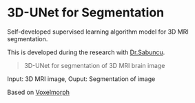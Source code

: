 # 3D-UNet for Segmentation

Self-developed supervised learning algorithm model for 3D MRI segmentation. 

This is developed during the research with [Dr.Sabuncu](https://scholar.google.com/scholar?hl=en&as_sdt=0%2C33&q=mert+sabuncu&btnG=).

> 3D-UNet for segmentation of 3D MRI brain image

Input: 3D MRI image, Ouput: Segmentation of image

Based on [Voxelmorph](https://arxiv.org/abs/1809.05231/)
>
















